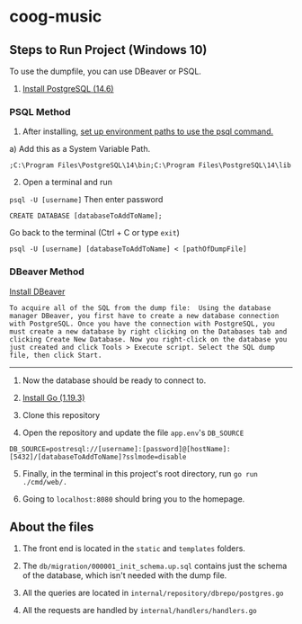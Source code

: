 # coog-music

## Steps to Run Project (Windows 10)

To use the dumpfile, you can use DBeaver or PSQL.
1. [Install PostgreSQL (14.6)](https://www.google.com)

### PSQL Method

1. After installing, [set up environment paths to use the psql command.](https://www.computerhope.com/issues/ch000549.htm)

a) Add this as a System Variable Path.

`;C:\Program Files\PostgreSQL\14\bin;C:\Program Files\PostgreSQL\14\lib`

2. Open a terminal and run

`psql -U [username]` Then enter password

`CREATE DATABASE [databaseToAddToName];`

Go back to the terminal (Ctrl + C or type `exit`)

`psql -U [username] [databaseToAddToName] < [pathOfDumpFile]`

### DBeaver Method
 [Install DBeaver](https://dbeaver.io/download/)
 
`To acquire all of the SQL from the dump file: 
Using the database manager DBeaver, you first have to create a new database connection with PostgreSQL. Once you have the connection with PostgreSQL, you must create a new database by right clicking on the Databases tab and clicking Create New Database. Now you right-click on the database you just created and click Tools > Execute script. Select the SQL dump file, then click Start.`

---
1. Now the database should be ready to connect to.

2. [Install Go (1.19.3)](https://go.dev/doc/install)

3. Clone this repository

4. Open the repository and update the file `app.env`'s `DB_SOURCE`

`DB_SOURCE=postresql://[username]:[password]@[hostName]:[5432]/[databaseToAddToName]?sslmode=disable`

5. Finally, in the terminal in this project's root directory, run `go run ./cmd/web/.`

6. Going to `localhost:8080` should bring you to the homepage.


## About the files

1. The front end is located in the `static` and `templates` folders.

2. The `db/migration/000001_init_schema.up.sql` contains just the schema of the database, which isn't needed with the dump file.

3. All the queries are located in `internal/repository/dbrepo/postgres.go`

4. All the requests are handled by `internal/handlers/handlers.go`
